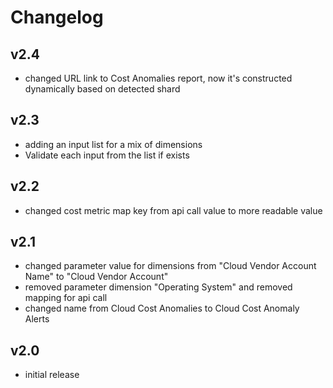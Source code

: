 # Changelog

## v2.4

- changed URL link to Cost Anomalies report, now it's constructed dynamically based on detected shard

## v2.3

- adding an input list for a mix of dimensions
- Validate each input from the list if exists


## v2.2

- changed cost metric map key from api call value to more readable value

## v2.1

- changed parameter value for dimensions from "Cloud Vendor Account Name" to "Cloud Vendor Account"
- removed parameter dimension "Operating System" and removed mapping for api call
- changed name from Cloud Cost Anomalies to Cloud Cost Anomaly Alerts

## v2.0

- initial release
